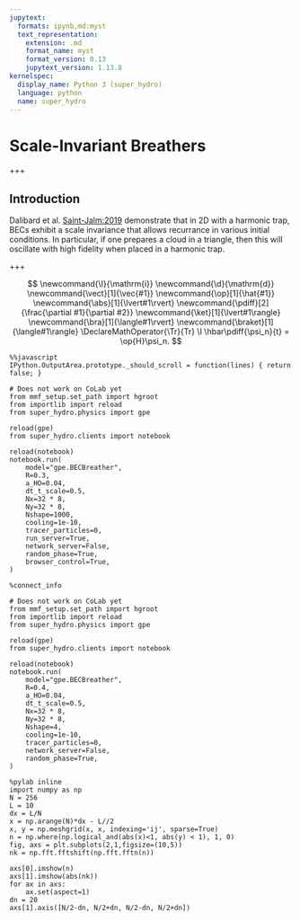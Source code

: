 ```yaml
---
jupytext:
  formats: ipynb,md:myst
  text_representation:
    extension: .md
    format_name: myst
    format_version: 0.13
    jupytext_version: 1.13.8
kernelspec:
  display_name: Python 3 (super_hydro)
  language: python
  name: super_hydro
---
```


# Scale-Invariant Breathers

+++

## Introduction

Dalibard et al. [Saint-Jalm:2019] demonstrate that in 2D with a harmonic trap, BECs exhibit a scale invariance that allows recurrance in various initial conditions.  In particular, if one prepares a cloud in a triangle, then this will oscillate with high fidelity when placed in a harmonic trap.

[Saint-Jalm:2019]: https://doi.org/10.1103/PhysRevX.9.021035 'R. Saint-Jalm, P. C. M. Castilho, É. Le Cerf, B. Bakkali-Hassani, J.-L. Ville, S. Nascimbene, J. Beugnon, and Jean Dalibard, "Dynamical Symmetry and Breathers in a Two-Dimensional Bose Gas", prx 9(2), 021035 (2019) '

+++

$$
  \newcommand{\I}{\mathrm{i}}
  \newcommand{\d}{\mathrm{d}}
  \newcommand{\vect}[1]{\vec{#1}}
  \newcommand{\op}[1]{\hat{#1}}
  \newcommand{\abs}[1]{\lvert#1\rvert}
  \newcommand{\pdiff}[2]{\frac{\partial #1}{\partial #2}}
  \newcommand{\ket}[1]{\lvert#1\rangle}
  \newcommand{\bra}[1]{\langle#1\rvert}
  \newcommand{\braket}[1]{\langle#1\rangle}
  \DeclareMathOperator{\Tr}{Tr}
  \I \hbar\pdiff{\psi_n}{t} = \op{H}\psi_n.
$$

```{code-cell} ipython3
%%javascript
IPython.OutputArea.prototype._should_scroll = function(lines) { return false; }
```

```{code-cell} ipython3
# Does not work on CoLab yet
from mmf_setup.set_path import hgroot
from importlib import reload
from super_hydro.physics import gpe

reload(gpe)
from super_hydro.clients import notebook

reload(notebook)
notebook.run(
    model="gpe.BECBreather",
    R=0.3,
    a_HO=0.04,
    dt_t_scale=0.5,
    Nx=32 * 8,
    Ny=32 * 8,
    Nshape=1000,
    cooling=1e-10,
    tracer_particles=0,
    run_server=True,
    network_server=False,
    random_phase=True,
    browser_control=True,
)
```

```{code-cell} ipython3
%connect_info
```

```{code-cell} ipython3
# Does not work on CoLab yet
from mmf_setup.set_path import hgroot
from importlib import reload
from super_hydro.physics import gpe

reload(gpe)
from super_hydro.clients import notebook

reload(notebook)
notebook.run(
    model="gpe.BECBreather",
    R=0.4,
    a_HO=0.04,
    dt_t_scale=0.5,
    Nx=32 * 8,
    Ny=32 * 8,
    Nshape=4,
    cooling=1e-10,
    tracer_particles=0,
    network_server=False,
    random_phase=True,
)
```

```{code-cell} ipython3
%pylab inline
import numpy as np
N = 256
L = 10
dx = L/N
x = np.arange(N)*dx - L//2
x, y = np.meshgrid(x, x, indexing='ij', sparse=True)
n = np.where(np.logical_and(abs(x)<1, abs(y) < 1), 1, 0)
fig, axs = plt.subplots(2,1,figsize=(10,5))
nk = np.fft.fftshift(np.fft.fftn(n))

axs[0].imshow(n)
axs[1].imshow(abs(nk))
for ax in axs:
    ax.set(aspect=1)
dn = 20
axs[1].axis([N/2-dn, N/2+dn, N/2-dn, N/2+dn])
```

```{code-cell} ipython3

```
